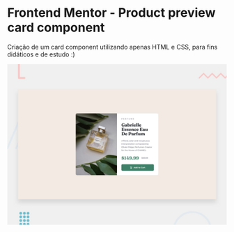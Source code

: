# Frontend Mentor - Product preview card component

Criação de um card component utilizando apenas HTML e CSS, para fins didáticos e de estudo :)

![Design preview for the Product preview card component coding challenge](./design/desktop-preview.jpg)




